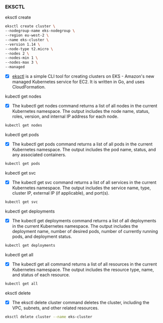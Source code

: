 ### EKSCTL

eksctl create

```sh
eksctl create cluster \
--nodegroup-name eks-nodegroup \
--region eu-west-2 \
--name eks-cluster \
--version 1.14 \
--node-type t2.micro \
--nodes 2 \
--nodes-min 1 \
--nodes-max 3 \
--managed
```

- [x] [eksctl](https://eksctl.io/) is a simple CLI tool for creating clusters on EKS - Amazon's new managed Kubernetes service for EC2. It is written in Go, and uses CloudFormation.

kubectl get nodes

- [x] The kubectl get nodes command returns a list of all nodes in the current Kubernetes namespace. The output includes the node name, status, roles, version, and internal IP address for each node.

```sh
kubectl get nodes
```

kubectl get pods

- [x] The kubectl get pods command returns a list of all pods in the current Kubernetes namespace. The output includes the pod name, status, and any associated containers.

```sh
kubectl get pods
```

kubectl get svc

- [x] The kubectl get svc command returns a list of all services in the current Kubernetes namespace. The output includes the service name, type, cluster IP, external IP (if applicable), and port(s).

```sh
kubectl get svc
```

kubectl get deployments

- [x] The kubectl get deployments command returns a list of all deployments in the current Kubernetes namespace. The output includes the deployment name, number of desired pods, number of currently running pods, and deployment status.

```sh
kubectl get deployments
```

kubectl get all

- [x] The kubectl get all command returns a list of all resources in the current Kubernetes namespace. The output includes the resource type, name, and status of each resource.

```sh
kubectl get all
```

eksctl delete

- [x] The eksctl delete cluster command deletes the cluster, including the VPC, subnets, and other related resources.

```sh
eksctl delete cluster --name eks-cluster
```
